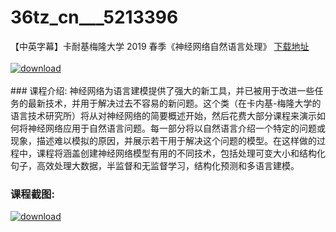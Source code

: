 # 36tz_cn___5213396
【中英字幕】卡耐基梅隆大学 2019 春季《神经网络自然语言处理》
[下载地址](http://www.36tz.cn/article/5213396 "下载地址")
<br/></br>[![download](http://36tz.cn/muke_img/2020_05_2-151-300x176.png "下载地址")](http://www.36tz.cn/article/5213396 "下载地址")
<br/></br>### 课程介绍:
神经网络为语言建模提供了强大的新工具，并已被用于改进一些任务的最新技术，并用于解决过去不容易的新问题。这个类（在卡内基-梅隆大学的语言技术研究所）将从对神经网络的简要概述开始，然后花费大部分课程来演示如何将神经网络应用于自然语言问题。每一部分将以自然语言介绍一个特定的问题或现象，描述难以模拟的原因，并展示若干用于解决这个问题的模型。在这样做的过程中，课程将涵盖创建神经网络模型有用的不同技术，包括处理可变大小和结构化句子，高效处理大数据，半监督和无监督学习，结构化预测和多语言建模。

### 课程截图:
[![download](http://36tz.cn/muke_img/2020_05_1-160.png "下载地址")](http://www.36tz.cn/article/5213396 "下载地址")
